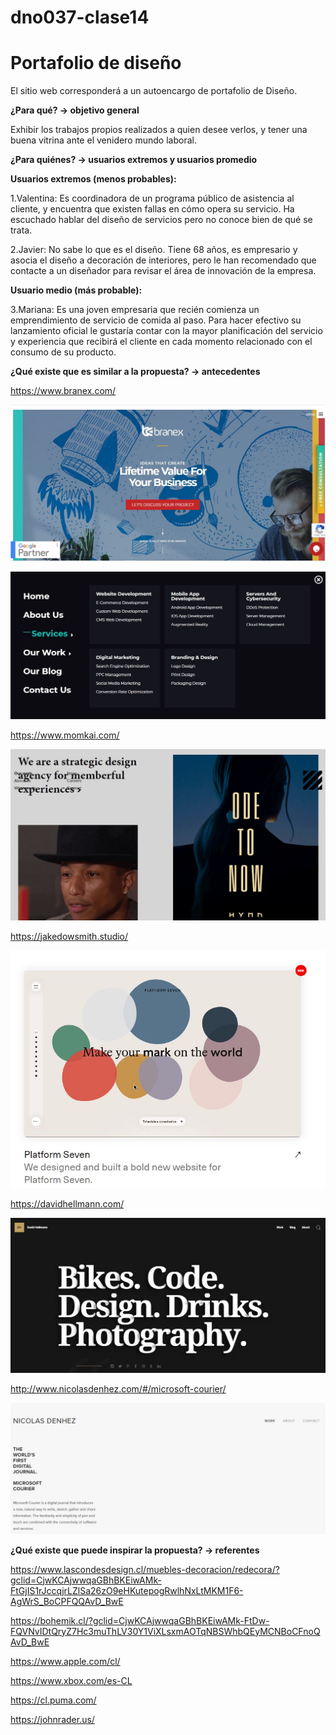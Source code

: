 # dno037-clase14
# Portafolio de diseño 
El sitio web corresponderá a un autoencargo de portafolio de Diseño. 

**¿Para qué? → objetivo general**

 Exhibir los trabajos propios realizados a quien desee verlos, y tener una buena vitrina ante el venidero mundo laboral.

**¿Para quiénes? → usuarios extremos y usuarios promedio**

**Usuarios extremos (menos probables):** 

1.Valentina:
Es coordinadora de un programa público de asistencia al cliente, y encuentra que existen fallas en cómo opera su servicio. Ha escuchado hablar del diseño de servicios pero         no conoce bien de qué se trata. 

2.Javier: 
No sabe lo que es el diseño. Tiene 68 años, es empresario y asocia el diseño a decoración de interiores, pero le han recomendado que contacte a un diseñador para                   revisar el área de innovación de la empresa.

**Usuario medio (más probable):** 

3.Mariana:
Es una joven empresaria que recién comienza un emprendimiento de servicio de comida al paso. Para hacer efectivo su lanzamiento oficial le gustaría contar con la mayor planificación del servicio y experiencia que recibirá el cliente en cada momento relacionado con el consumo de su producto.


**¿Qué existe que es similar a la propuesta? → antecedentes**

https://www.branex.com/

![alt text](https://github.com/rodrigo-bot/dno037-clase14/blob/main/images/branex1.JPG)

![alt text](https://github.com/rodrigo-bot/dno037-clase14/blob/main/images/branex2.JPG)

https://www.momkai.com/

![alt text](https://github.com/rodrigo-bot/dno037-clase14/blob/main/images/momkai.JPG)

https://jakedowsmith.studio/

![alt text](https://github.com/rodrigo-bot/dno037-clase14/blob/main/images/jakedowsmith.JPG)

https://davidhellmann.com/

![alt text](https://github.com/rodrigo-bot/dno037-clase14/blob/main/images/hellmann.JPG)

http://www.nicolasdenhez.com/#/microsoft-courier/

![alt text](https://github.com/rodrigo-bot/dno037-clase14/blob/main/images/denhez.JPG)

**¿Qué existe que puede inspirar la propuesta? → referentes**

https://www.lascondesdesign.cl/muebles-decoracion/redecora/?gclid=CjwKCAjwwqaGBhBKEiwAMk-FtGjIS1rJccqjrLZlSa26zO9eHKutepogRwlhNxLtMKM1F6-AgWrS_BoCPFQQAvD_BwE

https://bohemik.cl/?gclid=CjwKCAjwwqaGBhBKEiwAMk-FtDw-FQVNvIDtQryZ7Hc3muThLV30Y1ViXLsxmAOTqNBSWhbQEyMCNBoCFnoQAvD_BwE

https://www.apple.com/cl/

https://www.xbox.com/es-CL

https://cl.puma.com/

https://johnrader.us/

